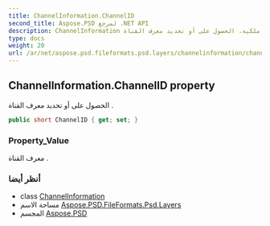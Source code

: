 ```yaml
---
title: ChannelInformation.ChannelID
second_title: Aspose.PSD لمرجع .NET API
description: ChannelInformation ملكية. الحصول على أو تحديد معرف القناة .
type: docs
weight: 20
url: /ar/net/aspose.psd.fileformats.psd.layers/channelinformation/channelid/
---
```

## ChannelInformation.ChannelID property

الحصول على أو تحديد معرف القناة .

```csharp
public short ChannelID { get; set; }
```

### Property_Value

معرف القناة .

### أنظر أيضا

* class [ChannelInformation](../)
* مساحة الاسم [Aspose.PSD.FileFormats.Psd.Layers](../../channelinformation/)
* المجسم [Aspose.PSD](../../../)


